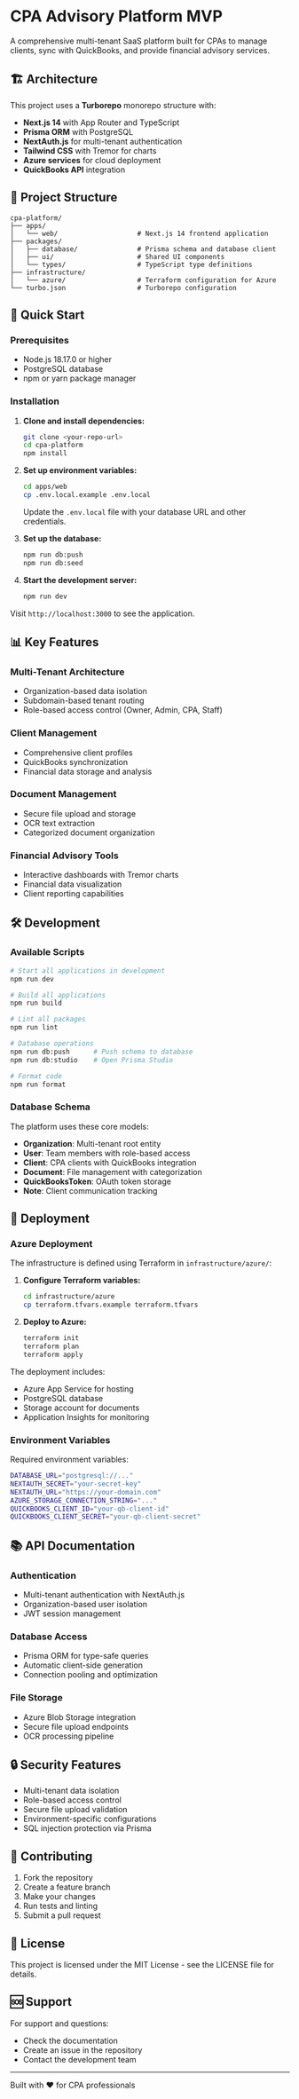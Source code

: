 # CPA Advisory Platform MVP

A comprehensive multi-tenant SaaS platform built for CPAs to manage clients, sync with QuickBooks, and provide financial advisory services.

## 🏗️ Architecture

This project uses a **Turborepo** monorepo structure with:

- **Next.js 14** with App Router and TypeScript
- **Prisma ORM** with PostgreSQL
- **NextAuth.js** for multi-tenant authentication
- **Tailwind CSS** with Tremor for charts
- **Azure services** for cloud deployment
- **QuickBooks API** integration

## 📁 Project Structure

```
cpa-platform/
├── apps/
│   └── web/                    # Next.js 14 frontend application
├── packages/
│   ├── database/               # Prisma schema and database client
│   ├── ui/                     # Shared UI components
│   └── types/                  # TypeScript type definitions
├── infrastructure/
│   └── azure/                  # Terraform configuration for Azure
└── turbo.json                  # Turborepo configuration
```

## 🚀 Quick Start

### Prerequisites

- Node.js 18.17.0 or higher
- PostgreSQL database
- npm or yarn package manager

### Installation

1. **Clone and install dependencies:**
   ```bash
   git clone <your-repo-url>
   cd cpa-platform
   npm install
   ```

2. **Set up environment variables:**
   ```bash
   cd apps/web
   cp .env.local.example .env.local
   ```
   Update the `.env.local` file with your database URL and other credentials.

3. **Set up the database:**
   ```bash
   npm run db:push
   npm run db:seed
   ```

4. **Start the development server:**
   ```bash
   npm run dev
   ```

Visit `http://localhost:3000` to see the application.

## 📊 Key Features

### Multi-Tenant Architecture
- Organization-based data isolation
- Subdomain-based tenant routing
- Role-based access control (Owner, Admin, CPA, Staff)

### Client Management
- Comprehensive client profiles
- QuickBooks synchronization
- Financial data storage and analysis

### Document Management
- Secure file upload and storage
- OCR text extraction
- Categorized document organization

### Financial Advisory Tools
- Interactive dashboards with Tremor charts
- Financial data visualization
- Client reporting capabilities

## 🛠️ Development

### Available Scripts

```bash
# Start all applications in development
npm run dev

# Build all applications
npm run build

# Lint all packages
npm run lint

# Database operations
npm run db:push      # Push schema to database
npm run db:studio    # Open Prisma Studio

# Format code
npm run format
```

### Database Schema

The platform uses these core models:
- **Organization**: Multi-tenant root entity
- **User**: Team members with role-based access
- **Client**: CPA clients with QuickBooks integration
- **Document**: File management with categorization
- **QuickBooksToken**: OAuth token storage
- **Note**: Client communication tracking

## 🌊 Deployment

### Azure Deployment

The infrastructure is defined using Terraform in `infrastructure/azure/`:

1. **Configure Terraform variables:**
   ```bash
   cd infrastructure/azure
   cp terraform.tfvars.example terraform.tfvars
   ```

2. **Deploy to Azure:**
   ```bash
   terraform init
   terraform plan
   terraform apply
   ```

The deployment includes:
- Azure App Service for hosting
- PostgreSQL database
- Storage account for documents
- Application Insights for monitoring

### Environment Variables

Required environment variables:

```bash
DATABASE_URL="postgresql://..."
NEXTAUTH_SECRET="your-secret-key"
NEXTAUTH_URL="https://your-domain.com"
AZURE_STORAGE_CONNECTION_STRING="..."
QUICKBOOKS_CLIENT_ID="your-qb-client-id"
QUICKBOOKS_CLIENT_SECRET="your-qb-client-secret"
```

## 📚 API Documentation

### Authentication
- Multi-tenant authentication with NextAuth.js
- Organization-based user isolation
- JWT session management

### Database Access
- Prisma ORM for type-safe queries
- Automatic client-side generation
- Connection pooling and optimization

### File Storage
- Azure Blob Storage integration
- Secure file upload endpoints
- OCR processing pipeline

## 🔒 Security Features

- Multi-tenant data isolation
- Role-based access control
- Secure file upload validation
- Environment-specific configurations
- SQL injection protection via Prisma

## 🤝 Contributing

1. Fork the repository
2. Create a feature branch
3. Make your changes
4. Run tests and linting
5. Submit a pull request

## 📄 License

This project is licensed under the MIT License - see the LICENSE file for details.

## 🆘 Support

For support and questions:
- Check the documentation
- Create an issue in the repository
- Contact the development team

---

Built with ❤️ for CPA professionals